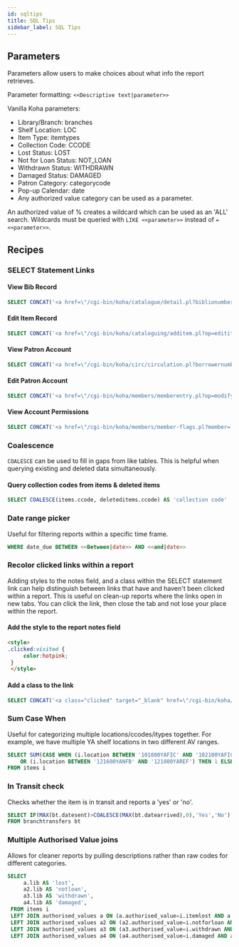 ```yaml
---
id: sqltips
title: SQL Tips
sidebar_label: SQL Tips
---
```

## Parameters

Parameters allow users to make choices about what info the report retrieves.

Parameter formatting: `<<Descriptive text|parameter>>`

Vanilla Koha parameters:

* Library/Branch: branches
* Shelf Location: LOC
* Item Type: itemtypes
* Collection Code: CCODE
* Lost Status: LOST
* Not for Loan Status: NOT_LOAN
* Withdrawn Status: WITHDRAWN
* Damaged Status: DAMAGED
* Patron Category: categorycode
* Pop-up Calendar: date
* Any authorized value category can be used as a parameter.

An authorized value of % creates a wildcard which can be used as an 'ALL' search. Wildcards must be queried with `LIKE <<parameter>>` instead of `= <<parameter>>`.

## Recipes

### SELECT Statement Links

#### View Bib Record

```sql
SELECT CONCAT('<a href=\"/cgi-bin/koha/catalogue/detail.pl?biblionumber=',biblio.biblionumber,'\" target="_blank">'"View"'</a>') AS "view"
```

#### Edit Item Record

```sql
SELECT CONCAT('<a href=\"/cgi-bin/koha/cataloguing/additem.pl?op=edititem&biblionumber=',biblio.biblionumber,'&itemnumber=',items.itemnumber,'\" target="_blank" >',"Edit",'</a>') AS "edit"
```

#### View Patron Account

```sql
SELECT CONCAT('<a href=\"/cgi-bin/koha/circ/circulation.pl?borrowernumber=',borrowers.borrowernumber,'\" target="_blank">',"View Account",'</a>') AS "view"
```
#### Edit Patron Account

```sql
SELECT CONCAT('<a href=\"/cgi-bin/koha/members/memberentry.pl?op=modify&borrowernumber=',borrowers.borrowernumber,'\" target="_blank">',"Edit",'</a>') AS "edit"
```
#### View Account Permissions

```sql
SELECT CONCAT('<a href=\"/cgi-bin/koha/members/member-flags.pl?member=',borrowers.borrowernumber,'\" target="_blank">',"Edit",'</a>') AS "link"
```

### Coalescence
`COALESCE` can be used to fill in gaps from like tables. This is helpful when querying existing and deleted data simultaneously.

#### Query collection codes from items & deleted items

```sql
SELECT COALESCE(items.ccode, deleteditems.ccode) AS 'collection code'
```
### Date range picker
Useful for filtering reports within a specific time frame.

```sql
WHERE date_due BETWEEN <<Between|date>> AND <<and|date>>
```

### Recolor clicked links within a report
Adding styles to the notes field, and a class within the SELECT statement link can help distinguish between links that have and haven't been clicked within a report. This is useful on clean-up reports where the links open in new tabs. You can click the link, then close the tab and not lose your place within the report.

#### Add the style to the report notes field

```html
<style>
.clicked:visited {
     color:hotpink;
 }
 </style>
```

#### Add a class to the link
```sql
SELECT CONCAT('<a class="clicked" target="_blank" href=\"/cgi-bin/koha/cataloguing/additem.pl?op=edititem&biblionumber=',biblio.biblionumber,'&itemnumber=',items.itemnumber,'\" >',"Edit",'</a>') AS "edit"
```

### Sum Case When
Useful for categorizing multiple locations/ccodes/itypes together. For example, we have multiple YA shelf locations in two different AV ranges.

```sql
SELECT SUM(CASE WHEN (i.location BETWEEN '101800YAFIC' AND '102100YAFICSF')
	OR (i.location BETWEEN '121600YANFB' AND '121800YAREF') THEN 1 ELSE 0 END) as 'Young Adult Books'
FROM items i
```

### In Transit check
Checks whether the item is in transit and reports a 'yes' or 'no'.

```sql
SELECT IF(MAX(bt.datesent)>COALESCE(MAX(bt.datearrived),0),'Yes','No') as inTransit
FROM branchtransfers bt
```

### Multiple Authorised Value joins
Allows for cleaner reports by pulling descriptions rather than raw codes for different categories.

```sql
SELECT
     a.lib AS 'lost',
     a2.lib AS 'notloan',
     a3.lib AS 'withdrawn',
     a4.lib AS 'damaged',
 FROM items i
 LEFT JOIN authorised_values a ON (a.authorised_value=i.itemlost AND a.category='LOST')
 LEFT JOIN authorised_values a2 ON (a2.authorised_value=i.notforloan AND a2.category='NOT_LOAN')
 LEFT JOIN authorised_values a3 ON (a3.authorised_value=i.withdrawn AND a3.category='WITHDRAWN')
 LEFT JOIN authorised_values a4 ON (a4.authorised_value=i.damaged AND a4.category='DAMAGED')
```
